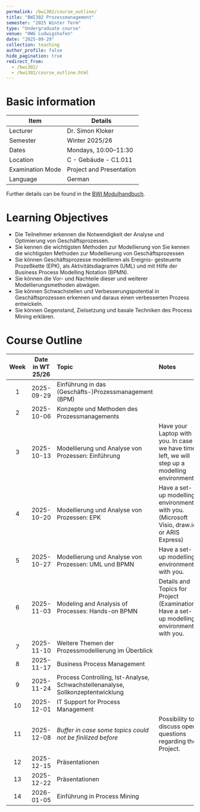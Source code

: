 ```yaml
---
permalink: /bwi302/course_outline/
title: "BWI302 Prozessmanagement"
semester: "2025 Winter Term"
type: "Undergraduate course"
venue: "HWG Ludwigshafen"
date: "2025-09-29"
collection: teaching
author_profile: false
hide_pagination: true
redirect_from: 
  - /bwi302/
  - /bwi302/course_outline.html
---
```


Basic information
======

| Item               | Details                      |
|--------------------|------------------------------|
| Lecturer           | Dr. Simon Kloker             |
| Semester           | Winter 2025/26               |
| Dates              | Mondays, 10:00–11:30         |
| Location           | C - Gebäude - C1.011         |
| Examination Mode   | Project and Presentation     |
| Language           | German                       |

Further details can be found in the [BWI Modulhandbuch](https://www.hwg-lu.de/fileadmin/user_upload/fachbereiche/fachbereich-3/Wirtschaftsinformatik/Downloads/BWI_Modulhandbuch.pdf). 

Learning Objectives
======


* Die Teilnehmer erkennen die Notwendigkeit der Analyse und Optimierung von Geschäftsprozessen.
* Sie kennen die wichtigsten Methoden zur Modellierung von Sie kennen die wichtigsten Methoden zur Modellierung von Geschäftsprozessen
* Sie können Geschäftsprozesse modellieren als Ereignis- gesteuerte Prozeßkette (EPK), als Aktivitätsdiagramm (UML) und mit Hilfe der Business Process Modelling Notation (BPMN).
* Sie können die Vor- und Nachteile dieser und weiterer Modellierungsmethoden abwägen.
* Sie können Schwachstellen und Verbesserungspotential in Geschäftsprozessen erkennen und daraus einen verbesserten Prozess entwickeln.
* Sie können Gegenstand, Zielsetzung und basale Techniken des Process Mining erklären.


Course Outline
======

| Week | Date in WT 25/26 | Topic | Notes |
|:-----:|:------------:|:-----------------------------------------------|:-----------------------------------------------|
| 1 | 2025-09-29 | Einführung in das (Geschäfts-)Prozessmanagement (BPM) | |
| 2 | 2025-10-06 | Konzepte und Methoden des Prozessmanagements  | |
| 3 | 2025-10-13 | Modellierung und Analyse von Prozessen: Einführung | Have your Laptop with you. In case we have time left, we will step up a modelling environment. |
| 4 | 2025-10-20 | Modellierung und Analyse von Prozessen: EPK | Have a set-up modelling environment with you. (Microsoft Visio, draw.io or ARIS Express) |
| 5 | 2025-10-27 | Modellierung und Analyse von Prozessen: UML und BPMN  | Have a set-up modelling environment with you. |
| 6 | 2025-11-03 | Modeling and Analysis of Processes: Hands-on BPMN |  Details and Topics for Project (Examination). Have a set-up modelling environment with you. |
| 7 | 2025-11-10 | Weitere Themen der Prozessmodellierung im Überblick  |  |
| 8 | 2025-11-17 | Business Process Management  |  |
| 9 | 2025-11-24 | Process Controlling, Ist-Analyse, Schwachstellenanalyse, Sollkonzeptentwicklung | |
| 10 | 2025-12-01 | IT Support for Process Management  |  |
| 11 | 2025-12-08 | *Buffer in case some topics could not be finilized before*  | Possibility to discuss open questions regarding the Project. |
| 12 | 2025-12-15 | Präsentationen | |
| 13 | 2025-12-22 | Präsentationen | |
| 14 | 2026-01-05 | Einführung in Process Mining |